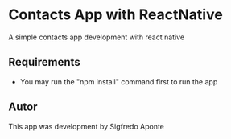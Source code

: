 # Contacts App with ReactNative
A simple contacts app development with react native

## Requirements
- You may run the "npm install" command first to run the app

## Autor
This app was development by Sigfredo Aponte
